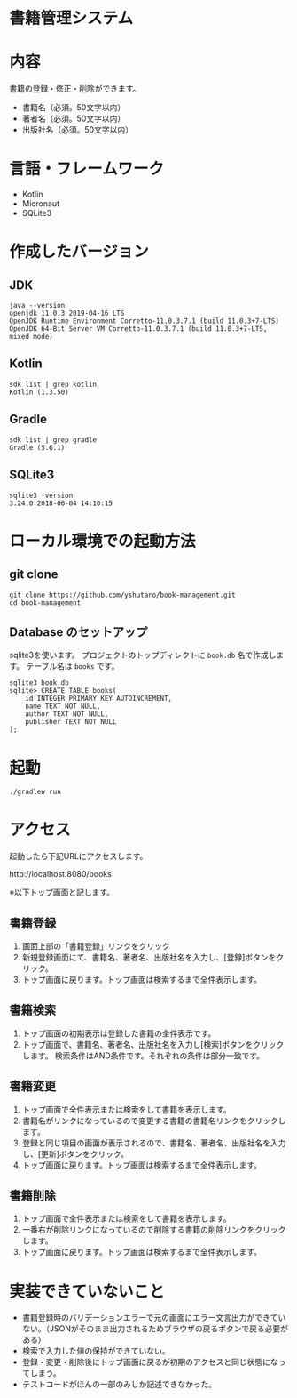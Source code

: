 書籍管理システム
====
# 内容

書籍の登録・修正・削除ができます。

+ 書籍名（必須。50文字以内）
+ 著者名（必須。50文字以内）
+ 出版社名（必須。50文字以内）

# 言語・フレームワーク

+ Kotlin
+ Micronaut
+ SQLite3

# 作成したバージョン

## JDK

```shell script
java --version
openjdk 11.0.3 2019-04-16 LTS
OpenJDK Runtime Environment Corretto-11.0.3.7.1 (build 11.0.3+7-LTS)
OpenJDK 64-Bit Server VM Corretto-11.0.3.7.1 (build 11.0.3+7-LTS, mixed mode)
```

## Kotlin

```shell script
sdk list | grep kotlin
Kotlin (1.3.50) 
```

## Gradle

```shell script
sdk list | grep gradle
Gradle (5.6.1)
```

## SQLite3

```shell script
sqlite3 -version 
3.24.0 2018-06-04 14:10:15 
```

# ローカル環境での起動方法

## git clone

```
git clone https://github.com/yshutaro/book-management.git
cd book-management
```

## Database のセットアップ

sqlite3を使います。
プロジェクトのトップディレクトに `book.db` 名で作成します。
テーブル名は `books` です。
```
sqlite3 book.db
sqlite> CREATE TABLE books(
	id INTEGER PRIMARY KEY AUTOINCREMENT,
	name TEXT NOT NULL,
	author TEXT NOT NULL,
	publisher TEXT NOT NULL
);
```

# 起動

```
./gradlew run     
```

# アクセス

起動したら下記URLにアクセスします。

http://localhost:8080/books

※以下トップ画面と記します。

## 書籍登録

1. 画面上部の「書籍登録」リンクをクリック
2. 新規登録画面にて、書籍名、著者名、出版社名を入力し、[登録]ボタンをクリック。
3. トップ画面に戻ります。トップ画面は検索するまで全件表示します。

## 書籍検索

1. トップ画面の初期表示は登録した書籍の全件表示です。
2. トップ画面で、書籍名、著者名、出版社名を入力し[検索]ボタンをクリックします。
検索条件はAND条件です。それぞれの条件は部分一致です。

## 書籍変更

1. トップ画面で全件表示または検索をして書籍を表示します。
2. 書籍名がリンクになっているので変更する書籍の書籍名リンクをクリックします。
3. 登録と同じ項目の画面が表示されるので、書籍名、著者名、出版社名を入力し、[更新]ボタンをクリック。
4. トップ画面に戻ります。トップ画面は検索するまで全件表示します。

## 書籍削除

1. トップ画面で全件表示または検索をして書籍を表示します。
2. 一番右が削除リンクになっているので削除する書籍の削除リンクをクリックします。
3. トップ画面に戻ります。トップ画面は検索するまで全件表示します。

# 実装できていないこと

+ 書籍登録時のバリデーションエラーで元の画面にエラー文言出力ができていない。（JSONがそのまま出力されるためブラウザの戻るボタンで戻る必要がある）
+ 検索で入力した値の保持ができていない。
+ 登録・変更・削除後にトップ画面に戻るが初期のアクセスと同じ状態になってしまう。
+ テストコードがほんの一部のみしか記述できなかった。

